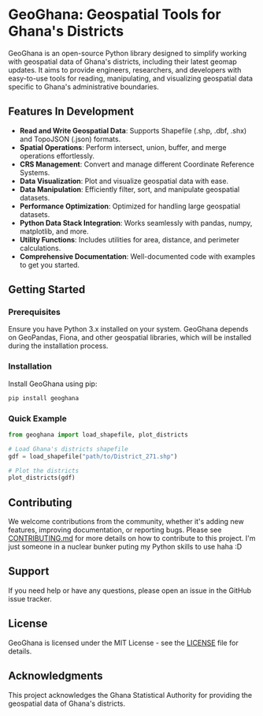 # GeoGhana: Geospatial Tools for Ghana's Districts

GeoGhana is an open-source Python library designed to simplify working with geospatial data of Ghana's districts, including their latest geomap updates. It aims to provide engineers, researchers, and developers with easy-to-use tools for reading, manipulating, and visualizing geospatial data specific to Ghana's administrative boundaries.

## Features In Development

- **Read and Write Geospatial Data**: Supports Shapefile (.shp, .dbf, .shx) and TopoJSON (.json) formats.
- **Spatial Operations**: Perform intersect, union, buffer, and merge operations effortlessly.
- **CRS Management**: Convert and manage different Coordinate Reference Systems.
- **Data Visualization**: Plot and visualize geospatial data with ease.
- **Data Manipulation**: Efficiently filter, sort, and manipulate geospatial datasets.
- **Performance Optimization**: Optimized for handling large geospatial datasets.
- **Python Data Stack Integration**: Works seamlessly with pandas, numpy, matplotlib, and more.
- **Utility Functions**: Includes utilities for area, distance, and perimeter calculations.
- **Comprehensive Documentation**: Well-documented code with examples to get you started.

## Getting Started

### Prerequisites

Ensure you have Python 3.x installed on your system. GeoGhana depends on GeoPandas, Fiona, and other geospatial libraries, which will be installed during the installation process.

### Installation

Install GeoGhana using pip:

```bash
pip install geoghana
```

### Quick Example

```python
from geoghana import load_shapefile, plot_districts

# Load Ghana's districts shapefile
gdf = load_shapefile("path/to/District_271.shp")

# Plot the districts
plot_districts(gdf)
```

## Contributing

We welcome contributions from the community, whether it's adding new features, improving documentation, or reporting bugs. Please see [CONTRIBUTING.md](CONTRIBUTING.md) for more details on how to contribute to this project.
I'm just someone in a nuclear bunker puting my Python skills to use haha :D

## Support

If you need help or have any questions, please open an issue in the GitHub issue tracker.

## License

GeoGhana is licensed under the MIT License - see the [LICENSE](LICENSE) file for details.

## Acknowledgments

This project acknowledges the Ghana Statistical Authority for providing the geospatial data of Ghana's districts.